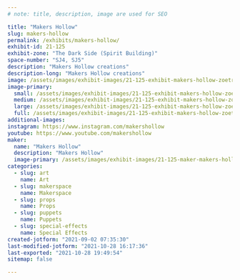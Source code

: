 ```yaml
---
# note: title, description, image are used for SEO

title: "Makers Hollow"
slug: makers-hollow
permalink: /exhibits/makers-hollow/
exhibit-id: 21-125
exhibit-zone: "The Dark Side (Spirit Building)"
space-number: "SJ4, SJ5"
description: "Makers Hollow creations"
description-long: "Makers Hollow creations"
image: /assets/images/exhibit-images/21-125-exhibit-makers-hollow-zoetrope-video-banner-01-large.jpg
image-primary: 
  small: /assets/images/exhibit-images/21-125-exhibit-makers-hollow-zoetrope-video-banner-01-small.jpg
  medium: /assets/images/exhibit-images/21-125-exhibit-makers-hollow-zoetrope-video-banner-01-medium.jpg
  large: /assets/images/exhibit-images/21-125-exhibit-makers-hollow-zoetrope-video-banner-01-large.jpg
  full: /assets/images/exhibit-images/21-125-exhibit-makers-hollow-zoetrope-video-banner-01-full.jpg
additional-images: 
instagram: https://www.instagram.com/makershollow
youtube: https://www.youtube.com/makershollow
maker: 
  name: "Makers Hollow"
  description: "Makers Hollow"
  image-primary: /assets/images/exhibit-images/21-125-maker-makers-hollow-makers-hollow-logo-61820-v1-medium.png
categories: 
  - slug: art
    name: Art
  - slug: makerspace
    name: Makerspace
  - slug: props
    name: Props
  - slug: puppets
    name: Puppets
  - slug: special-effects
    name: Special Effects
created-jotform: "2021-09-02 07:35:30"
last-modified-jotform: "2021-10-28 16:17:36"
last-exported: "2021-10-28 19:49:54"
sitemap: false

---
```

